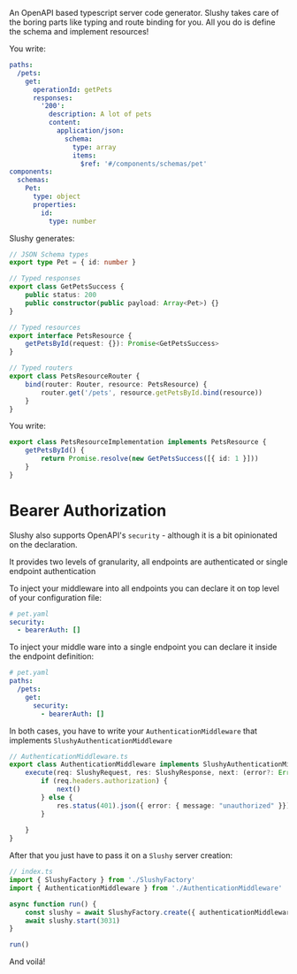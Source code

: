 An OpenAPI based typescript server code generator. Slushy takes care of the boring parts like typing and route binding for you. All you do is define the schema and implement resources!

You write:
```yaml
paths:
  /pets:
    get:
      operationId: getPets
      responses:
        '200':
          description: A lot of pets
          content:
            application/json:
              schema:
                type: array
                items:
                  $ref: '#/components/schemas/pet'
components:
  schemas:
    Pet:
      type: object
      properties:
        id:
          type: number
```

Slushy generates:
```ts
// JSON Schema types
export type Pet = { id: number }

// Typed responses
export class GetPetsSuccess {
    public status: 200
    public constructor(public payload: Array<Pet>) {}
}

// Typed resources
export interface PetsResource {
    getPetsById(request: {}): Promise<GetPetsSuccess>
}

// Typed routers
export class PetsResourceRouter {
    bind(router: Router, resource: PetsResource) {
        router.get('/pets', resource.getPetsById.bind(resource))
    }
}
```

You write:
```ts
export class PetsResourceImplementation implements PetsResource {
    getPetsById() {
        return Promise.resolve(new GetPetsSuccess([{ id: 1 }]))
    }
}
```

# Bearer Authorization
Slushy also supports OpenAPI's `security` - although it is a bit opinionated on the declaration.

It provides two levels of granularity, all endpoints are authenticated or single endpoint authentication

To inject your middleware into all endpoints you can declare it on top level of your configuration file:

```yaml
# pet.yaml
security:
  - bearerAuth: []
```
To inject your middle ware into a single endpoint you can declare it inside the endpoint definition:

```yaml
# pet.yaml
paths:
  /pets:
    get:
      security:
        - bearerAuth: []
```

In both cases, you have to write your `AuthenticationMiddleware` that implements `SlushyAuthenticationMiddleware`

```ts
// AuthenticationMiddleware.ts
export class AuthenticationMiddleware implements SlushyAuthenticationMiddleware {
    execute(req: SlushyRequest, res: SlushyResponse, next: (error?: Error) => any): any {
        if (req.headers.authorization) {
            next()
        } else {
            res.status(401).json({ error: { message: "unauthorized" }})
        }
        
    }
}
```

After that you just have to pass it on a `Slushy` server creation:

```ts
// index.ts
import { SlushyFactory } from './SlushyFactory'
import { AuthenticationMiddleware } from './AuthenticationMiddleware'

async function run() {
    const slushy = await SlushyFactory.create({ authenticationMiddleware: new AuthenticationMiddleware() })
    await slushy.start(3031)
}

run()
```

And voilá!